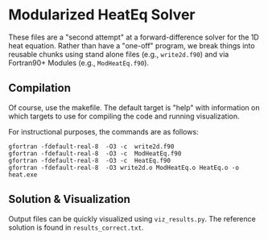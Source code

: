 # Modularized HeatEq Solver

These files are a "second attempt" at a forward-difference solver
for the 1D heat equation.  Rather than have a "one-off" program, we
break things into reusable chunks using stand alone files (e.g., `write2d.f90`)
and via Fortran90+ Modules (e.g., `ModHeatEq.f90`).

## Compilation
Of course, use the makefile.  The default target is "help" with information
on which targets to use for compiling the code and running visualization.

For instructional purposes, the commands are as follows:

```
gfortran -fdefault-real-8  -O3 -c  write2d.f90
gfortran -fdefault-real-8  -O3 -c  ModHeatEq.f90
gfortran -fdefault-real-8  -O3 -c  HeatEq.f90
gfortran -fdefault-real-8  -O3 write2d.o ModHeatEq.o HeatEq.o -o heat.exe
```

## Solution & Visualization
Output files can be quickly visualized using `viz_results.py`.
The reference solution is found in `results_correct.txt`.
